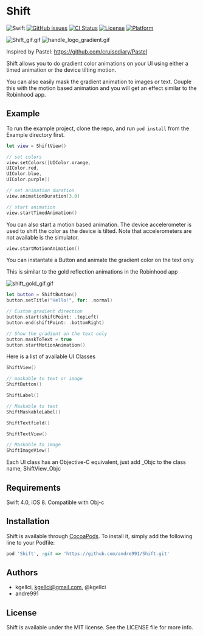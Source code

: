 # Shift

![Swift](https://img.shields.io/badge/Swift-5-orange.svg)
[![GitHub issues](https://img.shields.io/github/issues-raw/andre991/Shift.svg)](https://github.com/hbmartin/Directory-SwiftUI/issues)
[![CI Status](http://img.shields.io/travis/andre991/Shift.svg?style=flat)](https://travis-ci.org/kgellci/Shift)
[![License](https://img.shields.io/cocoapods/l/Shift.svg?style=flat)](http://cocoapods.org/pods/Shift)
[![Platform](https://img.shields.io/cocoapods/p/Shift.svg?style=flat)](http://cocoapods.org/pods/Shift)

![Shift_gif.gif](README/Shift_gif.gif)
![handle_logo_gradient.gif](README/handle_logo_gradient.gif)

Inspired by Pastel: https://github.com/cruisediary/Pastel

Shift allows you to do gradient color animations on your UI using either a timed animation or the device tilting motion.

You can also easily mask the gradient animation to images or text.  Couple this with the motion based animation and 
you will get an effect similar to the Robinhood app.

## Example

To run the example project, clone the repo, and run `pod install` from the Example directory first.

```swift
let view = ShiftView()

// set colors
view.setColors([UIColor.orange,
UIColor.red,
UIColor.blue,
UIColor.purple])

// set animation duration
view.animationDuration(3.0)

// start animation
view.startTimedAnimation()

```

You can also start a motion based animation. The device accelerometer is used to shift the color as the device is tilted.
Note that accelerometers are not available is the simulator.

```swift
view.startMotionAnimation()
```

You can instantate a Button and animate the gradient color on the text only

This is similar to the gold reflection animations in the Robinhood app

![shift_gold_gif.gif](README/shift_gold_gif.gif)

```swift
let button = ShiftButton()
button.setTitle("Hello!", for: .normal)

// Custom gradient direction
button.start(shiftPoint: .topLeft)
button.end(shiftPoint: .bottomRight)

// Show the gradient on the text only
button.maskToText = true
button.startMotionAnimation()
```
Here is a list of available UI Classes

```swift
ShiftView()

// maskable to text or image
ShiftButton()

ShiftLabel()

// Maskable to text
ShiftMaskableLabel()

ShiftTextfield()

ShiftTextView()

// Maskable to image
ShiftImageView()
```

Each UI class has an Objective-C equivalent, just add _Objc to the class name, ShiftView_Objc

## Requirements

Swift 4.0, iOS 8.  Compatible with Obj-c

## Installation

Shift is available through [CocoaPods](http://cocoapods.org). To install
it, simply add the following line to your Podfile:

```ruby
pod 'Shift', :git => 'https://github.com/andre991/Shift.git'
```

## Authors

* kgellci, kgellci@gmail.com, @kgellci
* andre991

## License

Shift is available under the MIT license. See the LICENSE file for more info.
